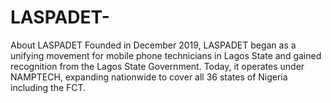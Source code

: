 # LASPADET-
About LASPADET Founded in December 2019, LASPADET began as a unifying movement for mobile phone technicians in Lagos State and gained recognition from the Lagos State Government. Today, it operates under NAMPTECH, expanding nationwide to cover all 36 states of Nigeria including the FCT.
